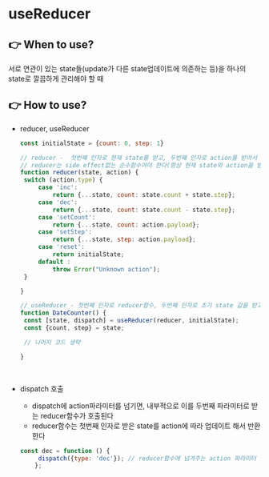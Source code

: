 # useReducer

## 👉 When to use?

서로 연관이 있는 state들(update가 다른 state업데이트에 의존하는 등)을 하나의 state로 깔끔하게 관리해야 할 때

## 👉 How to use?

- reducer, useReducer
  
  ```js
  const initialState = {count: 0, step: 1}
  
  // reducer -  첫번째 인자로 현재 state를 받고, 두번째 인자로 action를 받아서 업데이트 된 state를 반환한다.
  // reducer는 side effect없는 순수함수여야 한다(항상 현재 state와 action을 받아서 새 state를 반환해야 함)
  function reducer(state, action) {
   switch (action.type) { 
       case 'inc':
           return {...state, count: state.count + state.step};
       case 'dec':
           return {...state, count: state.count - state.step};
       case 'setCount':
           return {...state, count: action.payload};
       case 'setStep':
           return {...state, step: action.payload};
       case 'reset':
           return initialState;
       default :
           throw Error("Unknown action");
   }
  
  }
  
  // useReducer - 첫번째 인자로 reducer함수, 두번째 인자로 초기 state 값을 받고, [state, dispatch함수] 배열을 반환한다.
  function DateCounter() {
   const [state, dispatch] = useReducer(reducer, initialState);
   const {count, step} = state;
  
   // 나머지 코드 생략
  
  }
  ```

<br/>

- dispatch 호출
  
  - dispatch에 action파라미터를 넘기면, 내부적으로 이를 두번째 파라미터로 받는 reducer함수가 호출된다
  - reducer함수는 첫번째 인자로 받은 state를 action에 따라 업데이트 해서 반환한다
  
  ```js
  const dec = function () {
       dispatch({type: 'dec'}); // reducer함수에 넘겨주는 action 파라미터
      };
  ```

